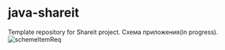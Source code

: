 # java-shareit
Template repository for Shareit project.
Схема приложения(in progress).
![schemeItemReq](https://github.com/moongrail/java-shareit/assets/97224620/f2e9ffa8-40fe-4c86-b4d2-818d6341ee2b)

